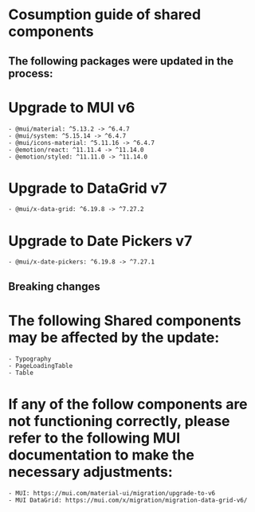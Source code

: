 # Cosumption guide of shared components

## The following packages were updated in the process:

# Upgrade to MUI v6

    - @mui/material: ^5.13.2 -> ^6.4.7
    - @mui/system: ^5.15.14 -> ^6.4.7
    - @mui/icons-material: ^5.11.16 -> ^6.4.7
    - @emotion/react: ^11.11.4 -> ^11.14.0
    - @emotion/styled: ^11.11.0 -> ^11.14.0

# Upgrade to DataGrid v7

    - @mui/x-data-grid: ^6.19.8 -> ^7.27.2

# Upgrade to Date Pickers v7

    - @mui/x-date-pickers: ^6.19.8 -> ^7.27.1

## Breaking changes

# The following Shared components may be affected by the update:

    - Typography
    - PageLoadingTable
    - Table

# If any of the follow components are not functioning correctly, please refer to the following MUI documentation to make the necessary adjustments:

    - MUI: https://mui.com/material-ui/migration/upgrade-to-v6
    - MUI DataGrid: https://mui.com/x/migration/migration-data-grid-v6/
